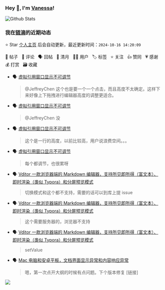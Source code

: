 ### Hey 👋, I'm [Vanessa](http://vanessa.b3log.org/)!

![Github Stats](https://github-readme-stats.vercel.app/api?username=Vanessa219&show_icons=true)

<!--events start -->

### 我在[链滴](https://ld246.com)的近期动态

⭐️ Star [个人主页](https://github.com/Vanessa219/Vanessa219) 后会自动更新，最近更新时间：`2024-10-16 14:20:09`

📝 帖子 &nbsp; 💬 评论 &nbsp; 🗣 回帖 &nbsp; 🌙 清月 &nbsp; 👨‍💻 用户 &nbsp; 🏷️ 标签 &nbsp; ⭐️ 关注 &nbsp; 👍 赞同 &nbsp; 💗 感谢 &nbsp; 💰 打赏 &nbsp; 🗃 收藏

* 🗣 [虚拟引用窗口显示不可调节](https://ld246.com/article/1728572923223/comment/1728726999647#comments)

  > @JeffreyChen 这个也是要一个一个点击，而且高度不太确定。这样下来好像上下拖拽进行编辑器高度的调整更适合。
* 🗣 [虚拟引用窗口显示不可调节](https://ld246.com/article/1728572923223/comment/1728574022321#comments)

  > @JeffreyChen 没
* 🗣 [虚拟引用窗口显示不可调节](https://ld246.com/article/1728572923223/comment/1728726999647#comments)

  > 这个是一行的高度，以前比较高，用户说浪费空间。。。
* 🗣 [虚拟引用窗口显示不可调节](https://ld246.com/article/1728572923223/comment/1728574022321#comments)

  > 每个都调节，也很累呀
* 🗣 [Vditor 一款浏览器端的 Markdown 编辑器，支持所见即所得（富文本）、即时渲染（类似 Typora）和分屏预览模式](https://ld246.com/article/1549638745630/comment/1728634441657#comments)

  > 切换模式和这个都不支持，需要的话可以到库上提 issue
* 🗣 [Vditor 一款浏览器端的 Markdown 编辑器，支持所见即所得（富文本）、即时渲染（类似 Typora）和分屏预览模式](https://ld246.com/article/1549638745630/comment/1728545962435#comments)

  > 这个需要服务器的，浏览器不支持
* 🗣 [Vditor 一款浏览器端的 Markdown 编辑器，支持所见即所得（富文本）、即时渲染（类似 Typora）和分屏预览模式](https://ld246.com/article/1549638745630/comment/1728543322184#comments)

  > setValue
* 🗣 [Mac 电脑和安卓平板，文档界面显示异常和内容响应异常](https://ld246.com/article/1727353424706/comment/1727354479275#comments)

  > 嗯，第一次点开大纲的时候有点问题。下个版本修复 [链接]


<!--events end -->

<a title="Hits" target="_blank" href="https://github.com/Vanessa219/Vanessa219"><img src="https://hits.b3log.org/Vanessa219/Vanessa219.svg"></a>
